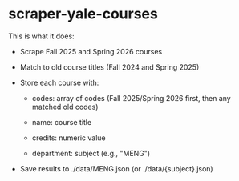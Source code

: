 # scraper-yale-courses

This is what it does:

- Scrape Fall 2025 and Spring 2026 courses

- Match to old course titles (Fall 2024 and Spring 2025)

- Store each course with:

  - codes: array of codes (Fall 2025/Spring 2026 first, then any matched old codes)

  - name: course title

  - credits: numeric value

  - department: subject (e.g., "MENG")

- Save results to ./data/MENG.json (or ./data/{subject}.json)
